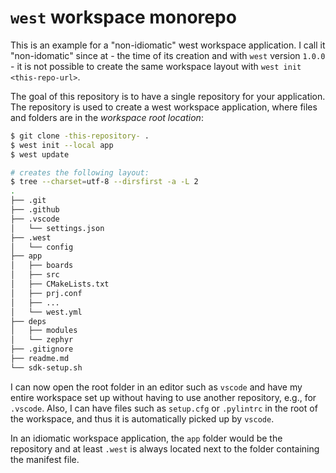
# `west` workspace monorepo

This is an example for a "non-idiomatic" west workspace application. I call it "non-idomatic" since at - the time of its creation and with `west` version `1.0.0` - it is not possible to create the same workspace layout with `west init <this-repo-url>`.

The goal of this repository is to have a single repository for your application. The repository is used to create a west workspace application, where files and folders are in the _workspace root location_:

```bash
$ git clone -this-repository- .
$ west init --local app
$ west update

# creates the following layout:
$ tree --charset=utf-8 --dirsfirst -a -L 2
.
├── .git
├── .github
├── .vscode
│   └── settings.json
├── .west
│   └── config
├── app
│   ├── boards
│   ├── src
│   ├── CMakeLists.txt
│   ├── prj.conf
│   ├── ...
│   └── west.yml
├── deps
│   ├── modules
│   └── zephyr
├── .gitignore
├── readme.md
└── sdk-setup.sh
```

I can now open the root folder in an editor such as `vscode` and have my entire workspace set up without having to use another repository, e.g., for `.vscode`. Also, I can have files such as `setup.cfg` or `.pylintrc` in the root of the workspace, and thus it is automatically picked up by `vscode`.

In an idiomatic workspace application, the `app` folder would be the repository and at least `.west` is always located next to the folder containing the manifest file.
